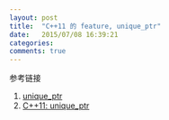 ```yaml
---
layout: post
title:  "C++11 的 feature, unique_ptr"
date:   2015/07/08 16:39:21
categories:
comments: true
---
```



参考链接
  1. [unique_ptr][1]
  2. [C++11: unique_ptr][2]

[1]: http://www.cplusplus.com/reference/memory/unique_ptr/ "unique_ptr"
[2]: http://www.drdobbs.com/cpp/c11-uniqueptr/240002708 "C++11: unique_ptr"
